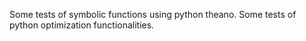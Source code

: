 Some tests of symbolic functions using python theano.
Some tests of python optimization functionalities.
